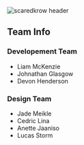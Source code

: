 ![scaredkrow header](https://github.com/LiamMcKenzie/ScaredKrow/assets/90590068/29121feb-cdd8-4a4e-b87a-e5c5e7dff65a)

## Team Info
### Developement Team
- Liam McKenzie
- Johnathan Glasgow
- Devon Henderson

### Design Team
- Jade Meikle
- Cedric Lina
- Anette Jaaniso
- Lucas Storm
